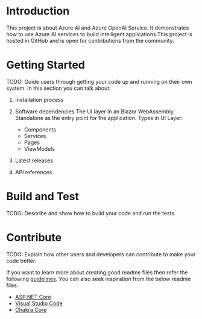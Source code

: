 # Introduction 
This project is about Azure AI and Azure OpenAI Service. It demonstrates how to use Azure AI services to build intelligent applications.This project is hosted in GitHub and is open for contributions from the community.

# Getting Started
TODO: Guide users through getting your code up and running on their own system. In this section you can talk about:
1.  Installation process
2.	Software dependencies
	The UI layer in an Blazor WebAssembly Standalone as the entry point for the application. 
	Types in UI Layer:
	- Components
	- Services
	- Pages
	- ViewModels
	 
3.	Latest releases
4.	API references

# Build and Test
TODO: Describe and show how to build your code and run the tests. 

# Contribute
TODO: Explain how other users and developers can contribute to make your code better. 

If you want to learn more about creating good readme files then refer the following [guidelines](https://docs.microsoft.com/en-us/azure/devops/repos/git/create-a-readme?view=azure-devops). You can also seek inspiration from the below readme files:
- [ASP.NET Core](https://github.com/aspnet/Home)
- [Visual Studio Code](https://github.com/Microsoft/vscode)
- [Chakra Core](https://github.com/Microsoft/ChakraCore)